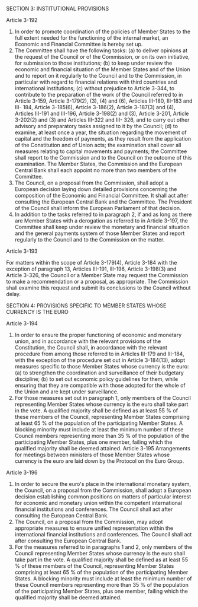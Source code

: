 SECTION 3: INSTITUTIONAL PROVISIONS

Article 3-192
1. In order to promote coordination of the policies of Member States to the full extent needed for
the functioning of the internal market, an Economic and Financial Committee is hereby set up.
2. The Committee shall have the following tasks:
(a) to deliver opinions at the request of the Council or of the Commission, or on its own initiative,
for submission to those institutions;
(b) to keep under review the economic and financial situation of the Member States and of the
Union and to report on it regularly to the Council and to the Commission, in particular with
regard to financial relations with third countries and international institutions;
(c) without prejudice to Article 3-344, to contribute to the preparation of the work of the Council
referred to in Article 3-159, Article 3-179(2), (3), (4) and (6), Articles III-180, III-183 and III-
184, Article 3-185(6), Article 3-186(2), Article 3-187(3) and (4), Articles III-191 and III-196,
Article 3-198(2) and (3), Article 3-201, Article 3-202(2) and (3) and Articles III-322 and III-
326, and to carry out other advisory and preparatory tasks assigned to it by the Council;
(d) to examine, at least once a year, the situation regarding the movement of capital and the freedom
of payments, as they result from the application of the Constitution and of Union acts; the
examination shall cover all measures relating to capital movements and payments; the Committee
shall report to the Commission and to the Council on the outcome of this examination.
The Member States, the Commission and the European Central Bank shall each appoint no more
than two members of the Committee.
3. The Council, on a proposal from the Commission, shall adopt a European decision laying down
detailed provisions concerning the composition of the Economic and Financial Committee. It shall
act after consulting the European Central Bank and the Committee. The President of the Council shall
inform the European Parliament of that decision.
4. In addition to the tasks referred to in paragraph 2, if and as long as there are Member States with
a derogation as referred to in Article 3-197, the Committee shall keep under review the monetary
and financial situation and the general payments system of those Member States and report regularly
to the Council and to the Commission on the matter.

Article 3-193

For matters within the scope of Article 3-179(4), Article 3-184 with the exception of paragraph 13,
Articles III-191, III-196, Article 3-198(3) and Article 3-326, the Council or a Member State may
request the Commission to make a recommendation or a proposal, as appropriate. The Commission
shall examine this request and submit its conclusions to the Council without delay.

SECTION 4: PROVISIONS SPECIFIC TO MEMBER STATES WHOSE CURRENCY IS THE EURO

Article 3-194
1. In order to ensure the proper functioning of economic and monetary union, and in accordance
with the relevant provisions of the Constitution, the Council shall, in accordance with the relevant
procedure from among those referred to in Articles III-179 and III-184, with the exception of the
procedure set out in Article 3-184(13), adopt measures specific to those Member States whose
currency is the euro:
(a) to strengthen the coordination and surveillance of their budgetary discipline;
(b) to set out economic policy guidelines for them, while ensuring that they are compatible with
those adopted for the whole of the Union and are kept under surveillance.
2. For those measures set out in paragraph 1, only members of the Council representing Member
States whose currency is the euro shall take part in the vote.
A qualified majority shall be defined as at least 55 % of these members of the Council, representing
Member States comprising at least 65 % of the population of the participating Member States.
A blocking minority must include at least the minimum number of these Council members
representing more than 35 % of the population of the participating Member States, plus one
member, failing which the qualified majority shall be deemed attained.
Article 3-195
Arrangements for meetings between ministers of those Member States whose currency is the euro are
laid down by the Protocol on the Euro Group.

Article 3-196
1. In order to secure the euro's place in the international monetary system, the Council, on a
proposal from the Commission, shall adopt a European decision establishing common positions on
matters of particular interest for economic and monetary union within the competent international
financial institutions and conferences. The Council shall act after consulting the European Central
Bank.
2. The Council, on a proposal from the Commission, may adopt appropriate measures to ensure
unified representation within the international financial institutions and conferences. The Council
shall act after consulting the European Central Bank.
3. For the measures referred to in paragraphs 1 and 2, only members of the Council representing
Member States whose currency is the euro shall take part in the vote.
A qualified majority shall be defined as at least 55 % of these members of the Council, representing
Member States comprising at least 65 % of the population of the participating Member States.
A blocking minority must include at least the minimum number of these Council members
representing more than 35 % of the population of the participating Member States, plus one
member, failing which the qualified majority shall be deemed attained.

